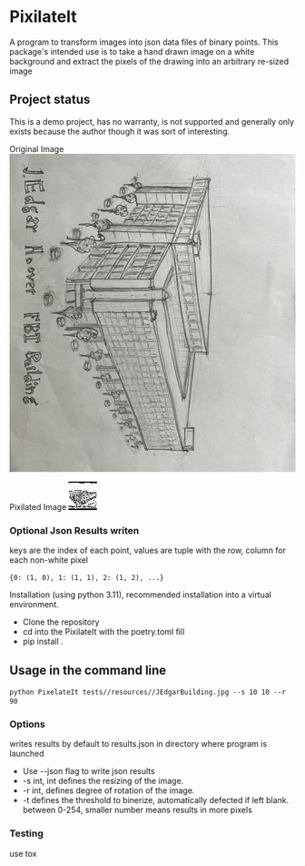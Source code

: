 
# PixilateIt
A program to transform images into json data files of binary points.
This package's intended use is to take a hand drawn image on a white background and extract the pixels of the drawing into an arbitrary re-sized image

## Project status
This is a demo project, has no warranty, is not supported and generally only exists because the author though it was sort of interesting.


Original Image
![image info](tests/resources/JEdgarBuilding.jpg)

Pixilated Image
![image info](tests/resources/JEdgarBuilding__pixelated__.jpg)

### Optional Json Results writen
keys are the index of each point, values are tuple with the row, column for each non-white pixel
```
{0: (1, 0), 1: (1, 1), 2: (1, 2), ...}
```

Installation (using python 3.11), recommended installation into a virtual environment.
+ Clone the repository
+ cd into the PixilateIt with the poetry.toml fill
+ pip install .


## Usage in the command line
```shell
python PixelateIt tests//resources//JEdgarBuilding.jpg --s 10 10 --r 90
```

### Options

writes results by default to results.json in directory where program is launched
+ Use --json flag to write json results
+ -s int, int defines the resizing of the image.
+ -r int, defines degree of rotation of the image.
+ -t defines the threshold to binerize, automatically defected if left blank. between 0-254, smaller number means results in more pixels


### Testing
use tox
